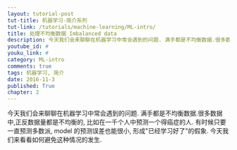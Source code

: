 ```yaml
---
layout: tutorial-post
tut-title: 机器学习-简介系列
tut-link: /tutorials/machine-learning/ML-intro/
title: 处理不均衡数据 Imbalanced data
description: 今天我们会来聊聊在机器学习中常会遇到的问题. 满手都是不均衡数据.很多数据中,正反数据量都是不均衡的,比如在一千个人中预测一个得癌症的人. 有时候只要一直预测多数派, model 的预测误差也能很小, 形成"已经学习好了"的假象. 今天我们来看看如何避免这种情况的发生. 
youtube_id: #
youku_link: #
category: ML-intro
comments: true
tags: 机器学习, 简介
date: 2016-11-3
published: True
chapter: 2
---
```


今天我们会来聊聊在机器学习中常会遇到的问题. 
满手都是不均衡数据.很多数据中,正反数据量都是不均衡的,
比如在一千个人中预测一个得癌症的人. 有时候只要一直预测多数派,
model 的预测误差也能很小, 形成"已经学习好了"的假象. 
今天我们来看看如何避免这种情况的发生. 
